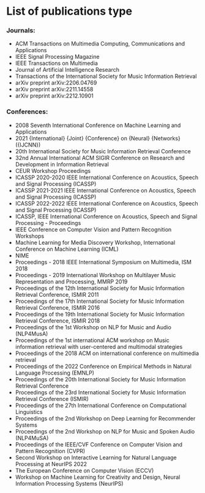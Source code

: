 # List of publications type

### Journals:

- ACM Transactions on Multimedia Computing, Communications and Applications
- IEEE Signal Processing Magazine
- IEEE Transactions on Multimedia
- Journal of Artificial Intelligence Research
- Transactions of the International Society for Music Information Retrieval
- arXiv preprint arXiv:2206.04769
- arXiv preprint arXiv:2211.14558
- arXiv preprint arXiv:2212.10901

### Conferences:

- 2008 Seventh International Conference on Machine Learning and Applications
- 2021 {International} {Joint} {Conference} on {Neural} {Networks} ({IJCNN})
- 20th International Society for Music Information Retrieval Conference
- 32nd Annual International ACM SIGIR Conference on Research and Development in Information Retrieval
- CEUR Workshop Proceedings
- ICASSP 2020-2020 IEEE International Conference on Acoustics, Speech and Signal Processing (ICASSP)
- ICASSP 2021-2021 IEEE International Conference on Acoustics, Speech and Signal Processing (ICASSP)
- ICASSP 2022-2022 IEEE International Conference on Acoustics, Speech and Signal Processing (ICASSP)
- ICASSP, IEEE International Conference on Acoustics, Speech and Signal Processing - Proceedings
- IEEE Conference on Computer Vision and Pattern Recognition Workshops
- Machine Learning for Media Discovery Workshop, International Conference on Machine Learning (ICML)
- NIME
- Proceedings - 2018 IEEE International Symposium on Multimedia, ISM 2018
- Proceedings - 2019 International Workshop on Multilayer Music Representation and Processing, MMRP 2019
- Proceedings of the 12th International Society for Music Information Retrieval Conference, ISMIR 2011
- Proceedings of the 17th International Society for Music Information Retrieval Conference, ISMIR 2016
- Proceedings of the 19th International Society for Music Information Retrieval Conference, ISMIR 2018
- Proceedings of the 1st Workshop on NLP for Music and Audio (NLP4MusA)
- Proceedings of the 1st international ACM workshop on Music information retrieval with user-centered and multimodal strategies
- Proceedings of the 2018 ACM on international conference on multimedia retrieval
- Proceedings of the 2022 Conference on Empirical Methods in Natural Language Processing (EMNLP)
- Proceedings of the 20th International Society for Music Information Retrieval Conference
- Proceedings of the 23rd International Society for Music Information Retrieval Conference (ISMIR)
- Proceedings of the 27th International Conference on Computational Linguistics
- Proceedings of the 2nd Workshop on Deep Learning for Recommender Systems
- Proceedings of the 2nd Workshop on NLP for Music and Spoken Audio (NLP4MuSA)
- Proceedings of the IEEE/CVF Conference on Computer Vision and Pattern Recognition (CVPR)
- Second Workshop on Interactive Learning for Natural Language Processing at NeurIPS 2022
- The European Conference on Computer Vision (ECCV)
- Workshop on Machine Learning for Creativity and Design, Neural Information Processing Systems (NeurIPS)
